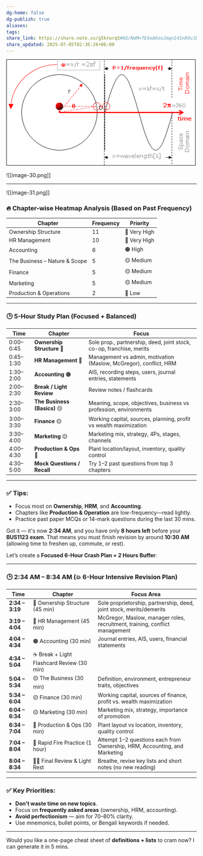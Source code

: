 ```yaml
---
dg-home: false
dg-publish: true
aliases: 
tags:
share_link: https://share.note.sx/g5krwrq5#6G/NmM+fE4xA6oxJmqnI4SnRXvJDc+lgCHEIhimv3W0
share_updated: 2025-07-05T02:36:26+06:00
---
```

![alt text](e6bc26c7a2617dafea44379d5d236b97.gif)

![[image-30.png]]

---
![[image-31.png]]
### 🔥 **Chapter-wise Heatmap Analysis (Based on Past Frequency)**

| Chapter                       | Frequency | Priority     |
| ----------------------------- | --------- | ------------ |
| Ownership Structure           | 11        | 🔴 Very High |
| HR Management                 | 10        | 🔴 Very High |
| Accounting                    | 6         | 🟠 High      |
| The Business – Nature & Scope | 5         | 🟡 Medium    |
| Finance                       | 5         | 🟡 Medium    |
| Marketing                     | 5         | 🟡 Medium    |
| Production & Operations       | 2         | 🔵 Low       |

---

### 🕒 **5-Hour Study Plan (Focused + Balanced)**

| Time      | Chapter                      | Focus                                                                |
| --------- | ---------------------------- | -------------------------------------------------------------------- |
| 0:00–0:45 | **Ownership Structure** 🔴   | Sole prop., partnership, deed, joint stock, co-op, franchise, merits |
| 0:45–1:30 | **HR Management** 🔴         | Management vs admin, motivation (Maslow, McGregor), conflict, HRM    |
| 1:30–2:00 | **Accounting** 🟠            | AIS, recording steps, users, journal entries, statements             |
| 2:00–2:30 | **Break / Light Review**     | Review notes / flashcards                                            |
| 2:30–3:00 | **The Business (Basics)** 🟡 | Meaning, scope, objectives, business vs profession, environments     |
| 3:00–3:30 | **Finance** 🟡               | Working capital, sources, planning, profit vs wealth maximization    |
| 3:30–4:00 | **Marketing** 🟡             | Marketing mix, strategy, 4Ps, stages, channels                       |
| 4:00–4:30 | **Production & Ops** 🔵      | Plant location/layout, inventory, quality control                    |
| 4:30–5:00 | **Mock Questions / Recall**  | Try 1–2 past questions from top 3 chapters                           |

---

### ✅ Tips:

* Focus most on **Ownership**, **HRM**, and **Accounting**.
* Chapters like **Production & Operation** are low-frequency—read lightly.
* Practice past paper MCQs or 14-mark questions during the last 30 mins.

Got it — it's now **2:34 AM**, and you have only **8 hours left** before your **BUS1123 exam**. That means you must finish revision by around **10:30 AM** (allowing time to freshen up, commute, or rest).

Let’s create a **Focused 6-Hour Crash Plan + 2 Hours Buffer**:

---

### 🕒 **2:34 AM – 8:34 AM** (💥 6-Hour Intensive Revision Plan)

| Time            | Chapter                                   | Focus Area                                                                  |
| --------------- | ----------------------------------------- | --------------------------------------------------------------------------- |
| **2:34 – 3:19** | 🔴 Ownership Structure (45 min)           | Sole proprietorship, partnership, deed, joint stock, merits/demerits        |
| **3:19 – 4:04** | 🔴 HR Management (45 min)                 | McGregor, Maslow, manager roles, recruitment, training, conflict management |
| **4:04 – 4:34** | 🟠 Accounting (30 min)                    | Journal entries, AIS, users, financial statements                           |
| **4:34 – 5:04** | ☕ Break + Light Flashcard Review (30 min) |                                                                             |
| **5:04 – 5:34** | 🟡 The Business (30 min)                  | Definition, environment, entrepreneur traits, objectives                    |
| **5:34 – 6:04** | 🟡 Finance (30 min)                       | Working capital, sources of finance, profit vs. wealth maximization         |
| **6:04 – 6:34** | 🟡 Marketing (30 min)                     | Marketing mix, strategy, importance of promotion                            |
| **6:34 – 7:04** | 🔵 Production & Ops (30 min)              | Plant layout vs location, inventory, quality control                        |
| **7:04 – 8:04** | 🎯 Rapid Fire Practice (1 hour)           | Attempt 1–2 questions each from Ownership, HRM, Accounting, and Marketing   |
| **8:04 – 8:34** | 🧘‍♂️ Final Review & Light Rest           | Breathe, revise key lists and short notes (no new reading)                  |

---

### ✅ Key Priorities:

* **Don't waste time on new topics**.
* Focus on **frequently asked areas** (ownership, HRM, accounting).
* **Avoid perfectionism** — aim for 70–80% clarity.
* Use mnemonics, bullet points, or Bengali keywords if needed.

---

Would you like a one-page cheat sheet of **definitions + lists** to cram now? I can generate it in 5 mins.
